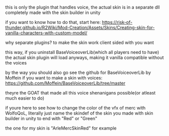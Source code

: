 this is only the plugin that handles voice, the actual skin is in a separate dll completely made with the skin builder in unity

if you want to know how to do that, start here: https://risk-of-thunder.github.io/R2Wiki/Mod-Creation/Assets/Skins/Creating-skin-for-vanilla-characters-with-custom-model/



why separate plugins? to make the skin work client sided with you want

this way, if you uninstall BaseVoiceoverLib(which all players need to have) the actual skin plugin will load anyways, making it vanilla compatible without the voices



by the way you should also go see the github for BaseVoiceoverLib by Moffein if you want to make a skin with voices: https://github.com/Moffein/BaseVoiceoverLib/tree/master

theyre the GOAT that made all this voice shenanigans possible(or atleast much easier to do)


if youre here to see how to change the color of the vfx of merc with WolfoQoL, literally just name the skindef of the skin you made with skin builder in unity to end with "Red" or "Green"

the one for my skin is "ArleMercSkinRed" for example
